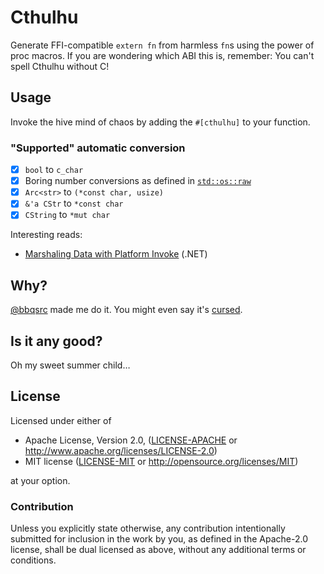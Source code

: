 # Cthulhu

Generate FFI-compatible `extern fn` from harmless `fn`s using the power of proc
macros. If you are wondering which ABI this is, remember: You can't spell
Cthulhu without C!

## Usage

Invoke the hive mind of chaos by adding the `#[cthulhu]` to your function.

### "Supported" automatic conversion

- [x] `bool` to `c_char`
- [x] Boring number conversions as defined in [`std::os::raw`](https://doc.rust-lang.org/1.36.0/std/os/raw/index.html)
- [x] `Arc<str>` to `(*const char, usize)`
- [x] `&'a CStr` to `*const char`
- [x] `CString` to `*mut char`

Interesting reads:

- [Marshaling Data with Platform Invoke](https://docs.microsoft.com/en-us/dotnet/framework/interop/marshaling-data-with-platform-invoke) (.NET)

## Why?

[@bbqsrc](https://github.com/bbqsrc) made me do it.
You might even say it's [cursed](https://github.com/bbqsrc/cursed).

## Is it any good?

Oh my sweet summer child…

## License

Licensed under either of

 * Apache License, Version 2.0, ([LICENSE-APACHE](LICENSE-APACHE) or http://www.apache.org/licenses/LICENSE-2.0)
 * MIT license ([LICENSE-MIT](LICENSE-MIT) or http://opensource.org/licenses/MIT)

at your option.

### Contribution

Unless you explicitly state otherwise, any contribution intentionally
submitted for inclusion in the work by you, as defined in the Apache-2.0
license, shall be dual licensed as above, without any additional terms or
conditions.
